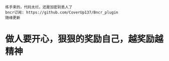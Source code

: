```
练手来的，代码太烂，还是加密别丢人了
bncr订阅: https://github.com/CoverUp137/Bncr_plugin
随缘更新
```
# 做人要开心，狠狠的奖励自己，越奖励越精神
